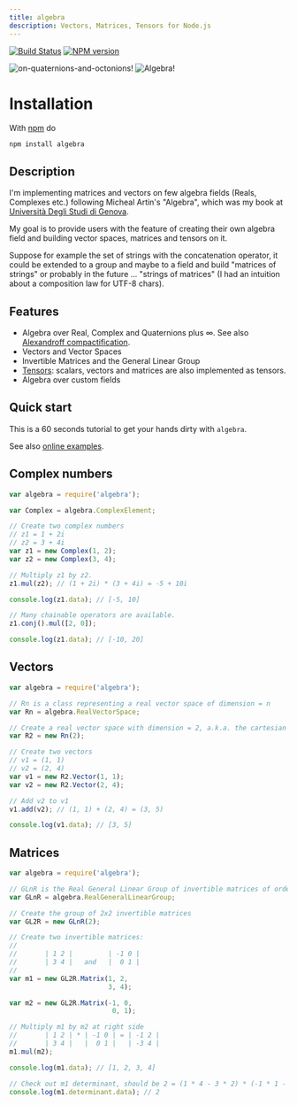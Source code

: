 ```yaml
---
title: algebra
description: Vectors, Matrices, Tensors for Node.js
---
```


[![Build Status](https://travis-ci.org/fibo/algebra.png?branch=master)](https://travis-ci.org/fibo/algebra?branch=master) [![NPM version](https://badge.fury.io/js/algebra.png)](http://badge.fury.io/js/algebra)

![on-quaternions-and-octonions!](http://www.g14n.info/algebra/images/Cover-OnQuaternionsAndOctonions.png) ![Algebra!](http://www.g14n.info/algebra/images/Cover-Algebra.png)

# Installation

With [npm](https://npmjs.org/) do

```
npm install algebra
```

## Description

I'm implementing matrices and vectors on few algebra fields (Reals, Complexes etc.) following Micheal Artin's "Algebra", which was my book at [Università Degli Studi di Genova](http://www.dima.unige.it).

My goal is to provide users with the feature of creating their own algebra field and building vector spaces, matrices and tensors on it.

Suppose for example the set of strings with the concatenation operator, it could be extended to a group and maybe to a field and build "matrices of strings" or probably in the future ... "strings of matrices" (I had an intuition about a composition law for UTF-8 chars).

## Features

* Algebra over Real, Complex and Quaternions plus ∞. See also [Alexandroff compactification](http://en.wikipedia.org/wiki/Alexandroff_extension).
* Vectors and Vector Spaces
* Invertible Matrices and the General Linear Group
* [Tensors](http://en.wikipedia.org/wiki/Tensor): scalars, vectors and matrices are also implemented as tensors.
* Algebra over custom fields

## Quick start

This is a 60 seconds tutorial to get your hands dirty with `algebra`.

See also [online examples](https://github.com/fibo/algebra/tree/master/examples).

## Complex numbers

```js
var algebra = require('algebra');

var Complex = algebra.ComplexElement;

// Create two complex numbers
// z1 = 1 + 2i
// z2 = 3 + 4i
var z1 = new Complex(1, 2);
var z2 = new Complex(3, 4);

// Multiply z1 by z2.
z1.mul(z2); // (1 + 2i) * (3 + 4i) = -5 + 10i

console.log(z1.data); // [-5, 10]

// Many chainable operators are available.
z1.conj().mul([2, 0]);

console.log(z1.data); // [-10, 20]
```

## Vectors

```js
var algebra = require('algebra');

// Rn is a class representing a real vector space of dimension = n
var Rn = algebra.RealVectorSpace;

// Create a real vector space with dimension = 2, a.k.a. the cartesian plane
var R2 = new Rn(2);

// Create two vectors
// v1 = (1, 1)
// v2 = (2, 4)
var v1 = new R2.Vector(1, 1);
var v2 = new R2.Vector(2, 4);

// Add v2 to v1
v1.add(v2); // (1, 1) + (2, 4) = (3, 5)

console.log(v1.data); // [3, 5]
```

## Matrices

```js
var algebra = require('algebra');

// GLnR is the Real General Linear Group of invertible matrices of order n
var GLnR = algebra.RealGeneralLinearGroup;

// Create the group of 2x2 invertible matrices
var GL2R = new GLnR(2);

// Create two invertible matrices:
//
//       | 1 2 |         | -1 0 |
//       | 3 4 |   and   |  0 1 |
//
var m1 = new GL2R.Matrix(1, 2,
                         3, 4);

var m2 = new GL2R.Matrix(-1, 0,
                          0, 1);

// Multiply m1 by m2 at right side
//       | 1 2 | * | -1 0 | = | -1 2 |
//       | 3 4 |   |  0 1 |   | -3 4 |
m1.mul(m2);

console.log(m1.data); // [1, 2, 3, 4]

// Check out m1 determinant, should be 2 = (1 * 4 - 3 * 2) * (-1 * 1 - 0 * 0)
console.log(m1.determinant.data); // 2
```

